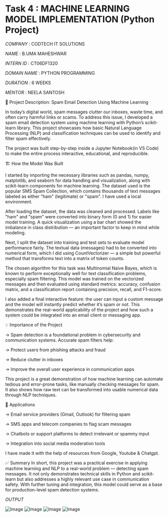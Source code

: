 # Task 4 : MACHINE LEARNING MODEL IMPLEMENTATION (Python Project)

*COMPANY* : CODTECH IT SOLUTIONS

*NAME* : B.UMA MAHESHWAR

*INTERN ID* : CT06DF1320

*DOMAIN NAME* : PYTHON PROGRAMMING

*DURATION* : 6 WEEKS

*MENTOR* : NEELA SANTOSH

📄 Project Description: Spam Email Detection Using Machine Learning

In today’s digital world, spam messages clutter our inboxes, waste time, and often carry harmful links or scams. To address this issue, I developed a spam email detection system using machine learning with Python’s scikit-learn library. This project showcases how basic Natural Language Processing (NLP) and classification techniques can be used to identify and filter spam effectively.

The project was built step-by-step inside a Jupyter Notebook(in VS Code) to make the entire process interactive, educational, and reproducible.

🏗️ How the Model Was Built

I started by importing the necessary libraries such as pandas, numpy, matplotlib, and seaborn for data handling and visualization, along with scikit-learn components for machine learning. The dataset used is the popular SMS Spam Collection, which contains thousands of text messages labeled as either "ham" (legitimate) or "spam". I have used a local environment.

After loading the dataset, the data was cleaned and processed. Labels like "ham" and "spam" were converted into binary form (0 and 1) for easier model training. A quick visualization using a bar chart showed the imbalance in class distribution — an important factor to keep in mind while modeling.

Next, I split the dataset into training and test sets to evaluate model performance fairly. The textual data (messages) had to be converted into numerical form, which I did using CountVectorizer — a simple but powerful method that transforms text into a matrix of token counts.

The chosen algorithm for this task was Multinomial Naive Bayes, which is known to perform exceptionally well for text classification problems, especially spam filtering. This model was trained on the vectorized messages and then evaluated using standard metrics: accuracy, confusion matrix, and a classification report containing precision, recall, and F1-score.

I also added a final interactive feature: the user can input a custom message and the model will instantly predict whether it’s spam or not. This demonstrates the real-world applicability of the project and how such a system could be integrated into an email client or messaging app.

💡 Importance of the Project

-> Spam detection is a foundational problem in cybersecurity and communication systems. Accurate spam filters help:

-> Protect users from phishing attacks and fraud

-> Reduce clutter in inboxes

-> Improve the overall user experience in communication apps

This project is a great demonstration of how machine learning can automate tedious and error-prone tasks, like manually checking messages for spam. It also shows how raw text can be transformed into usable numerical data through NLP techniques.

🚀 Applications

-> Email service providers (Gmail, Outlook) for filtering spam

-> SMS apps and telecom companies to flag scam messages

-> Chatbots or support platforms to detect irrelevant or spammy input

-> Integration into social media moderation tools

I have made it with the help of resources from Google, Youtube & Chatgpt.

✅ Summary
In short, this project was a practical exercise in applying machine learning and NLP to a real-world problem — detecting spam messages. It not only demonstrates technical skills in Python and scikit-learn but also addresses a highly relevant use case in communication safety. With further tuning and integration, this model could serve as a base for production-level spam detection systems.

*OUTPUT* 

![Image](https://github.com/user-attachments/assets/a05041bf-6b31-47fc-a8d3-c15807961621)
![Image](https://github.com/user-attachments/assets/176d6ac5-84f8-4f5f-8aed-72701efc2227)
![Image](https://github.com/user-attachments/assets/f635a548-81ae-4306-9c2c-368bb623585a)
![Image](https://github.com/user-attachments/assets/eb84c0fb-b1cd-4020-b14b-8e37d8aa1023)
